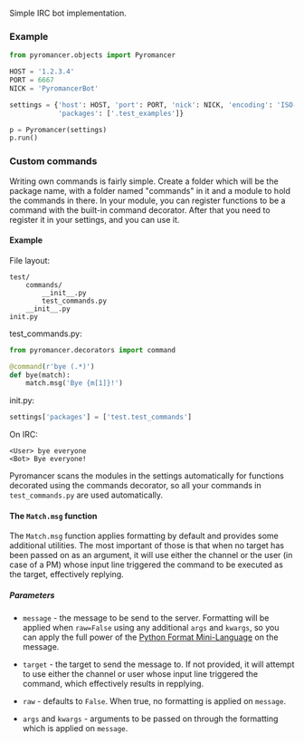Simple IRC bot implementation.

### Example

```python
from pyromancer.objects import Pyromancer

HOST = '1.2.3.4'
PORT = 6667
NICK = 'PyromancerBot'

settings = {'host': HOST, 'port': PORT, 'nick': NICK, 'encoding': 'ISO-8859-1',
            'packages': ['.test_examples']}

p = Pyromancer(settings)
p.run()
```

### Custom commands
Writing own commands is fairly simple. Create a folder which will be the package name, with a folder named "commands" in it and a module to hold the commands in there. In your module, you can register functions to be a command with the built-in command decorator. After that you need to register it in your settings, and you can use it.

#### Example

File layout:

```
test/
    commands/
        __init__.py
        test_commands.py
    __init__.py
init.py
```

test_commands.py:

```python
from pyromancer.decorators import command

@command(r'bye (.*)')
def bye(match):
    match.msg('Bye {m[1]}!')
```

init.py:

```python
settings['packages'] = ['test.test_commands']
```

On IRC:

```
<User> bye everyone
<Bot> Bye everyone!
```

Pyromancer scans the modules in the settings automatically for functions decorated using the commands decorator, so all your commands in `test_commands.py` are used automatically.

#### The `Match.msg` function

The `Match.msg` function applies formatting by default and provides some additional utilities. The most important of those is that when no target has been passed on as an argument, it will use either the channel or the user (in case of a PM) whose input line triggered the command to be executed as the target, effectively replying.

##### Parameters

* `message` - the message to be send to the server. Formatting will be applied when `raw=False` using any additional `args` and `kwargs`, so you can apply the full power of the [Python Format Mini-Language](http://docs.python.org/3.3/library/string.html#format-string-syntax) on the message.

* `target` - the target to send the message to. If not provided, it will attempt to use either the channel or user whose input line triggered the command, which effectively results in repplying.

* `raw` - defaults to `False`. When true, no formatting is applied on `message`.

* `args` and `kwargs` - arguments to be passed on through the formatting which is applied on `message`.
